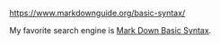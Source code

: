 https://www.markdownguide.org/basic-syntax/

My favorite search engine is [Mark Down Basic Syntax](https://www.markdownguide.org/basic-syntax/).

